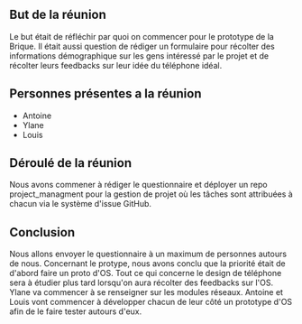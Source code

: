 ## But de la réunion

Le but était de réfléchir par quoi on commencer pour le prototype de la Brique. Il était aussi question de rédiger un formulaire pour récolter des informations démographique sur les gens intéressé par le projet et de récolter leurs feedbacks sur leur idée du téléphone idéal.

## Personnes présentes a la réunion

- Antoine
- Ylane
- Louis

## Déroulé de la réunion

Nous avons commener à rédiger le questionnaire et déployer un repo project_managment pour la gestion de projet où les tâches sont attribuées à chacun via le système d'issue GitHub.

## Conclusion

Nous allons envoyer le questionnaire à un maximum de personnes autours de nous.
Concernant le protype, nous avons conclu que la priorité était de d'abord faire un proto d'OS. Tout ce qui concerne le design de téléphone sera à étudier plus tard lorsqu'on aura récolter des feedbacks sur l'OS.
Ylane va commencer à se renseigner sur les modules réseaux.
Antoine et Louis vont commencer à développer chacun de leur côté un prototype d'OS afin de le faire tester autours d'eux.
